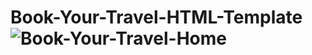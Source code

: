 # Book-Your-Travel-HTML-Template![Book-Your-Travel-Home](https://user-images.githubusercontent.com/40486930/216826140-61486083-b40b-4f1b-9cce-58efb226236b.png)
